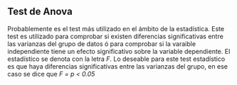 ## Test de Anova

Probablemente es el test más utilizado en el ámbito de la estadística. Este test es utilizado para comprobar si existen diferencias significativas entre las varianzas del grupo de datos ó para comprobar si la varaible independiente tiene un efecto significativo sobre la variable dependiente. El estadístico se denota con la letra *F*. Lo deseable para este test estadístico es que haya diferencias significativas entre las varianzas del grupo, en ese caso se dice que *F = p < 0.05*